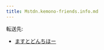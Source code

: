 ```yaml
---
title: Mstdn.kemono-friends.info.md
---
```

<div>

転送先:

-   [ますとどんちほー](/%E3%81%BE%E3%81%99%E3%81%A8%E3%81%A9%E3%82%93%E3%81%A1%E3%81%BB%E3%83%BC "ますとどんちほー")

</div>

<div>

</div>
